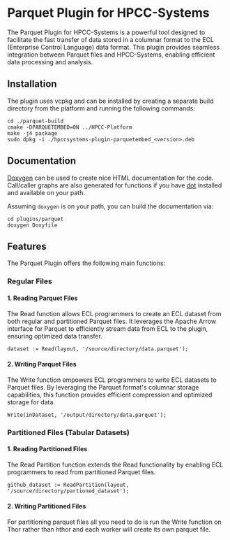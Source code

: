 # Parquet Plugin for HPCC-Systems

The Parquet Plugin for HPCC-Systems is a powerful tool designed to facilitate the fast transfer of data stored in a columnar format to the ECL (Enterprise Control Language) data format. This plugin provides seamless integration between Parquet files and HPCC-Systems, enabling efficient data processing and analysis.

## Installation

The plugin uses vcpkg and can be installed by creating a separate build directory from the platform and running the following commands:
```
cd ./parquet-build
cmake -DPARQUETEMBED=ON ../HPCC-Platform
make -j4 package
sudo dpkg -i ./hpccsystems-plugin-parquetembed_<version>.deb
```

## Documentation

[Doxygen](https://www.doxygen.nl/index.html) can be used to create nice HTML documentation for the code. Call/caller graphs are also generated for functions if you have [dot](https://www.graphviz.org/download/) installed and available on your path.

Assuming `doxygen` is on your path, you can build the documentation via:
```
cd plugins/parquet
doxygen Doxyfile
```

## Features

The Parquet Plugin offers the following main functions:

### Regular Files

#### 1. Reading Parquet Files

The Read function allows ECL programmers to create an ECL dataset from both regular and partitioned Parquet files. It leverages the Apache Arrow interface for Parquet to efficiently stream data from ECL to the plugin, ensuring optimized data transfer.

```
dataset := Read(layout, '/source/directory/data.parquet');
```

#### 2. Writing Parquet Files

The Write function empowers ECL programmers to write ECL datasets to Parquet files. By leveraging the Parquet format's columnar storage capabilities, this function provides efficient compression and optimized storage for data.

```
Write(inDataset, '/output/directory/data.parquet');
```

### Partitioned Files (Tabular Datasets)

#### 1. Reading Partitioned Files

The Read Partition function extends the Read functionality by enabling ECL programmers to read from partitioned Parquet files. 

```
github_dataset := ReadPartition(layout, '/source/directory/partioned_dataset');
```

#### 2. Writing Partitioned Files

For partitioning parquet files all you need to do is run the Write function on Thor rather than hthor and each worker will create its own parquet file.
